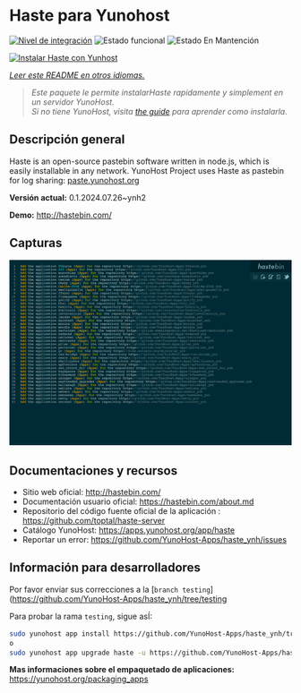 <!--
Este archivo README esta generado automaticamente<https://github.com/YunoHost/apps/tree/master/tools/readme_generator>
No se debe editar a mano.
-->

# Haste para Yunohost

[![Nivel de integración](https://dash.yunohost.org/integration/haste.svg)](https://ci-apps.yunohost.org/ci/apps/haste/) ![Estado funcional](https://ci-apps.yunohost.org/ci/badges/haste.status.svg) ![Estado En Mantención](https://ci-apps.yunohost.org/ci/badges/haste.maintain.svg)

[![Instalar Haste con Yunhost](https://install-app.yunohost.org/install-with-yunohost.svg)](https://install-app.yunohost.org/?app=haste)

*[Leer este README en otros idiomas.](./ALL_README.md)*

> *Este paquete le permite instalarHaste rapidamente y simplement en un servidor YunoHost.*  
> *Si no tiene YunoHost, visita [the guide](https://yunohost.org/install) para aprender como instalarla.*

## Descripción general

Haste is an open-source pastebin software written in node.js, which is easily installable in any network. YunoHost Project uses Haste as pastebin for log sharing: [paste.yunohost.org](https://paste.yunohost.org/)


**Versión actual:** 0.1.2024.07.26~ynh2

**Demo:** <http://hastebin.com/>

## Capturas

![Captura de Haste](./doc/screenshots/screenshot.png)

## Documentaciones y recursos

- Sitio web oficial: <http://hastebin.com/>
- Documentación usuario oficial: <https://hastebin.com/about.md>
- Repositorio del código fuente oficial de la aplicación : <https://github.com/toptal/haste-server>
- Catálogo YunoHost: <https://apps.yunohost.org/app/haste>
- Reportar un error: <https://github.com/YunoHost-Apps/haste_ynh/issues>

## Información para desarrolladores

Por favor enviar sus correcciones a la [`branch testing`](https://github.com/YunoHost-Apps/haste_ynh/tree/testing

Para probar la rama `testing`, sigue asÍ:

```bash
sudo yunohost app install https://github.com/YunoHost-Apps/haste_ynh/tree/testing --debug
o
sudo yunohost app upgrade haste -u https://github.com/YunoHost-Apps/haste_ynh/tree/testing --debug
```

**Mas informaciones sobre el empaquetado de aplicaciones:** <https://yunohost.org/packaging_apps>
